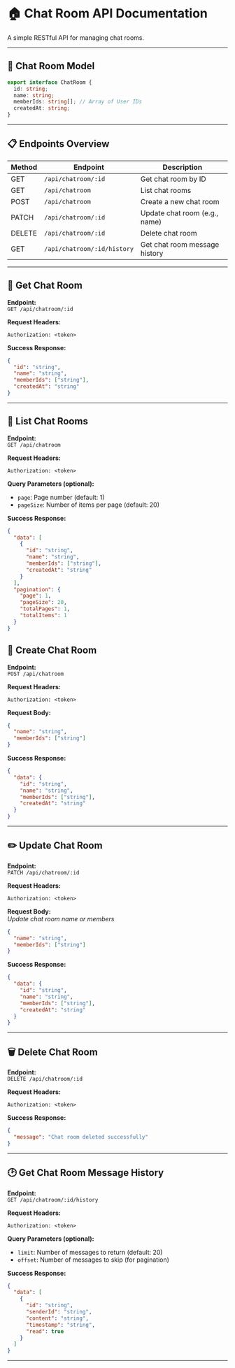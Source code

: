 # 🏠 Chat Room API Documentation

A simple RESTful API for managing chat rooms.

---

## 📜 Chat Room Model

```typescript
export interface ChatRoom {
  id: string;
  name: string;
  memberIds: string[]; // Array of User IDs
  createdAt: string;
}
```

---

## 📋 Endpoints Overview

| Method | Endpoint                          | Description                        |
|--------|-----------------------------------|------------------------------------|
| GET    | `/api/chatroom/:id`               | Get chat room by ID                |
| GET    | `/api/chatroom`                   | List chat rooms                    |
| POST   | `/api/chatroom`                   | Create a new chat room             |
| PATCH  | `/api/chatroom/:id`               | Update chat room (e.g., name)      |
| DELETE | `/api/chatroom/:id`               | Delete chat room                   |
| GET    | `/api/chatroom/:id/history`       | Get chat room message history      |

---

## 📖 Get Chat Room

**Endpoint:**  
`GET /api/chatroom/:id`

**Request Headers:**
```
Authorization: <token>
```

**Success Response:**
```json
{
  "id": "string",
  "name": "string",
  "memberIds": ["string"],
  "createdAt": "string"
}
```

---

## 📄 List Chat Rooms

**Endpoint:**  
`GET /api/chatroom`

**Request Headers:**
```
Authorization: <token>
```

**Query Parameters (optional):**
- `page`: Page number (default: 1)
- `pageSize`: Number of items per page (default: 20)

**Success Response:**
```json
{
  "data": [
    {
      "id": "string",
      "name": "string",
      "memberIds": ["string"],
      "createdAt": "string"
    }
  ],
  "pagination": {
    "page": 1,
    "pageSize": 20,
    "totalPages": 1,
    "totalItems": 1
  }
}
```

## 📝 Create Chat Room

**Endpoint:**  
`POST /api/chatroom`

**Request Headers:**
```
Authorization: <token>
```

**Request Body:**
```json
{
  "name": "string",
  "memberIds": ["string"]
}
```

**Success Response:**
```json
{
  "data": {
    "id": "string",
    "name": "string",
    "memberIds": ["string"],
    "createdAt": "string"
  }
}
```

---

## ✏️ Update Chat Room

**Endpoint:**  
`PATCH /api/chatroom/:id`

**Request Headers:**
```
Authorization: <token>
```

**Request Body:**  
_Update chat room name or members_
```json
{
  "name": "string",
  "memberIds": ["string"]
}
```

**Success Response:**
```json
{
  "data": {
    "id": "string",
    "name": "string",
    "memberIds": ["string"],
    "createdAt": "string"
  }
}
```

---

## 🗑️ Delete Chat Room

**Endpoint:**  
`DELETE /api/chatroom/:id`

**Request Headers:**
```
Authorization: <token>
```

**Success Response:**
```json
{
  "message": "Chat room deleted successfully"
}
```

---

## 🕑 Get Chat Room Message History

**Endpoint:**  
`GET /api/chatroom/:id/history`

**Request Headers:**
```
Authorization: <token>
```

**Query Parameters (optional):**
- `limit`: Number of messages to return (default: 20)
- `offset`: Number of messages to skip (for pagination)

**Success Response:**
```json
{
  "data": [
    {
      "id": "string",
      "senderId": "string",
      "content": "string",
      "timestamp": "string",
      "read": true
    }
  ]
}
```

---